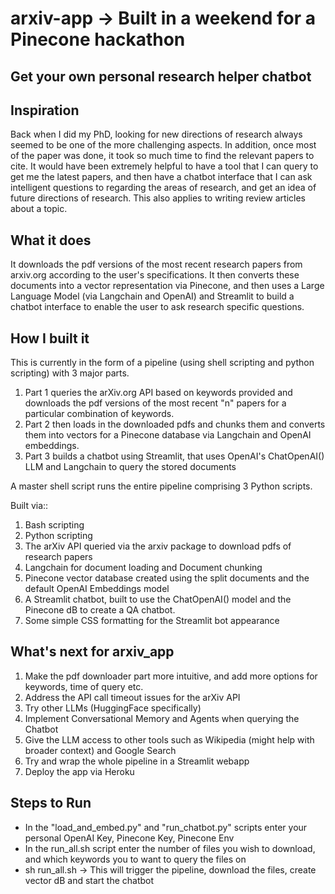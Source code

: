 # arxiv-app -> Built in a weekend for a Pinecone hackathon

## **Get your own personal research helper chatbot**

## Inspiration

Back when I did my PhD, looking for new directions of research always seemed to be one of the more challenging aspects. In addition, once most of the paper was done, it took so much time to find the relevant papers to cite. It would have been extremely helpful to have a tool that I can query to get me the latest papers, and then have a chatbot interface that I can ask intelligent questions to regarding the areas of research, and get an idea of future directions of research. This also applies to writing review articles about a topic. 

## What it does

It downloads the pdf versions of the most recent research papers from arxiv.org according to the user's specifications. It then converts these documents into a vector representation via Pinecone, and then uses a Large Language Model (via Langchain and OpenAI) and Streamlit to build a chatbot interface to enable the user to ask research specific questions. 

## How I built it

This is currently in the form of a pipeline (using shell scripting and python scripting) with 3 major parts.
1. Part 1 queries the arXiv.org API based on keywords provided and downloads the pdf versions of the most recent "n" papers for a particular combination of keywords. 
2. Part 2 then loads in the downloaded pdfs and chunks them and converts them into vectors for a Pinecone database via Langchain and OpenAI embeddings.
3. Part 3 builds a chatbot using Streamlit, that uses OpenAI's ChatOpenAI() LLM and Langchain to query the stored documents

A master shell script runs the entire pipeline comprising 3 Python scripts. 

Built via::
1. Bash scripting
2. Python scripting
3. The arXiv API queried via the arxiv package to download pdfs of research papers
4. Langchain for document loading and Document chunking
5. Pinecone vector database created using the split documents and the default OpenAI Embeddings model 
6. A Streamlit chatbot, built to use the ChatOpenAI() model and the Pinecone dB to create a QA chatbot.
7. Some simple CSS formatting for the Streamlit bot appearance 


## What's next for arxiv_app

1. Make the pdf downloader part more intuitive, and add more options for keywords, time of query etc.
2. Address the API call timeout issues for the arXiv API
3. Try other LLMs (HuggingFace specifically)
4. Implement Conversational Memory and Agents when querying the Chatbot
5. Give the LLM access to other tools such as Wikipedia (might help with broader context) and Google Search
6. Try and wrap the whole pipeline in a Streamlit webapp
7. Deploy the app via Heroku

## Steps to Run

* In the "load_and_embed.py" and "run_chatbot.py" scripts enter your personal OpenAI Key, Pinecone Key, Pinecone Env
* In the run_all.sh script enter the number of files you wish to download, and which keywords you to want to query the files on
* sh run_all.sh -> This will trigger the pipeline, download the files, create vector dB and start the chatbot

  
